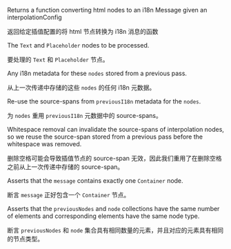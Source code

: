 Returns a function converting html nodes to an i18n Message given an interpolationConfig

返回给定插值配置的将 html 节点转换为 i18n 消息的函数

The `Text` and `Placeholder` nodes to be processed.

要处理的 `Text` 和 `Placeholder` 节点。

Any i18n metadata for these `nodes` stored from a previous pass.

从上一次传递中存储的这些 `nodes` 的任何 i18n 元数据。

Re-use the source-spans from `previousI18n` metadata for the `nodes`.

为 `nodes` 重用 `previousI18n` 元数据中的 source-spans。

Whitespace removal can invalidate the source-spans of interpolation nodes, so we
reuse the source-span stored from a previous pass before the whitespace was removed.

删除空格可能会导致插值节点的 source-span 无效，因此我们重用了在删除空格之前从上一次传递中存储的
source-span。

Asserts that the `message` contains exactly one `Container` node.

断言 `message` 正好包含一个 `Container` 节点。

Asserts that the `previousNodes` and `node` collections have the same number of elements and
corresponding elements have the same node type.

断言 `previousNodes` 和 `node` 集合具有相同数量的元素，并且对应的元素具有相同的节点类型。